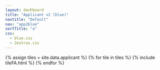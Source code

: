 ```yaml
---
layout: dashboard
title: "Applicant v2 (blue)"
navtitle: "Default"
nav: "app2blue"
sortTitle: "a"
css:
  - blue.css
  - 2extras.css
---
```


{% assign tiles = site.data.applicant  %}
{% for tile in tiles %}
  {% include tileFA.html %}
{% endfor %}
